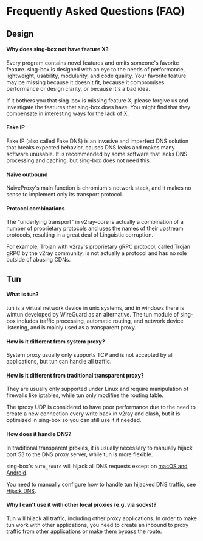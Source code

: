 # Frequently Asked Questions (FAQ)

## Design

#### Why does sing-box not have feature X?

Every program contains novel features and omits someone's favorite feature. sing-box is designed with an eye to the
needs of performance, lightweight, usability, modularity, and code quality. Your favorite feature may be missing because
it doesn't fit, because it compromises performance or design clarity, or because it's a bad idea.

If it bothers you that sing-box is missing feature X, please forgive us and investigate the features that sing-box does
have. You might find that they compensate in interesting ways for the lack of X.

#### Fake IP

Fake IP (also called Fake DNS) is an invasive and imperfect DNS solution that breaks expected behavior, causes DNS leaks
and makes many software unusable. It is recommended by some software that lacks DNS processing and caching, but sing-box
does not need this.

#### Naive outbound

NaïveProxy's main function is chromium's network stack, and it makes no sense to implement only its transport protocol.

#### Protocol combinations

The "underlying transport" in v2ray-core is actually a combination of a number of proprietary protocols and uses the
names of their upstream protocols, resulting in a great deal of Linguistic corruption.

For example, Trojan with v2ray's proprietary gRPC protocol, called Trojan gRPC by the v2ray community, is not actually a
protocol and has no role outside of abusing CDNs.

## Tun

#### What is tun?

tun is a virtual network device in unix systems, and in windows there is wintun developed by WireGuard as an
alternative. The tun module of sing-box includes traffic processing, automatic routing, and network device listening,
and is mainly used as a transparent proxy.

#### How is it different from system proxy?

System proxy usually only supports TCP and is not accepted by all applications, but tun can handle all traffic.

#### How is it different from traditional transparent proxy?

They are usually only supported under Linux and require manipulation of firewalls like iptables, while tun only modifies
the routing table.

The tproxy UDP is considered to have poor performance due to the need to create a new connection every write back in
v2ray and clash, but it is optimized in sing-box so you can still use it if needed.

#### How does it handle DNS?

In traditional transparent proxies, it is usually necessary to manually hijack port 53 to the DNS proxy server, while
tun is more flexible.

sing-box's `auto_route` will hijack all DNS requests except on [macOS and Android](./known-issues#dns).

You need to manually configure how to handle tun hijacked DNS traffic, see [Hijack DNS](/examples/dns-hijack).

#### Why I can't use it with other local proxies (e.g. via socks)?

Tun will hijack all traffic, including other proxy applications. In order to make tun work with other applications, you
need to create an inbound to proxy traffic from other applications or make them bypass the route.
